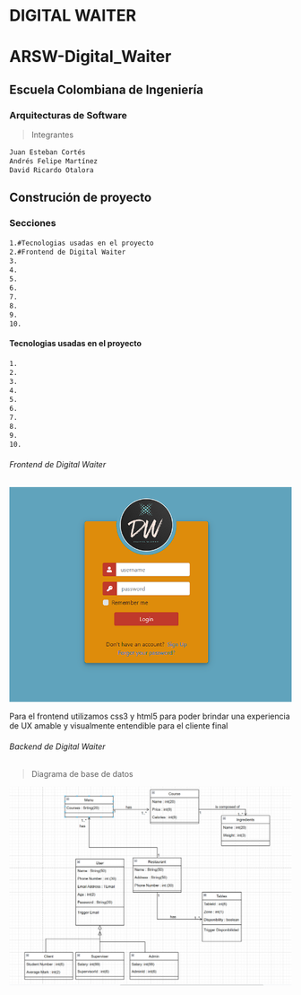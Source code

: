 # DIGITAL WAITER

# ARSW-Digital_Waiter

## Escuela Colombiana de Ingeniería

### Arquitecturas de Software


>Integrantes

```
Juan Esteban Cortés
Andrés Felipe Martínez
David Ricardo Otalora 

```

## Construción de proyecto 

### Secciones
	1.#Tecnologias usadas en el proyecto
	2.#Frontend de Digital Waiter
	3.
	4.
	5.
	6.
	7.
	8.
	9.
	10.

#### Tecnologias usadas en el proyecto
	1.
	2.
	3.
	4.
	5.
	6.
	7.
	8.
	9.
	10.



###### Frontend de Digital Waiter

![](image/Front.png)

Para el frontend utilizamos css3 y html5 para poder brindar una experiencia de UX
amable y visualmente entendible para el cliente final



###### Backend de Digital Waiter

>Diagrama de base de datos

![](image/Basededatos.png)
